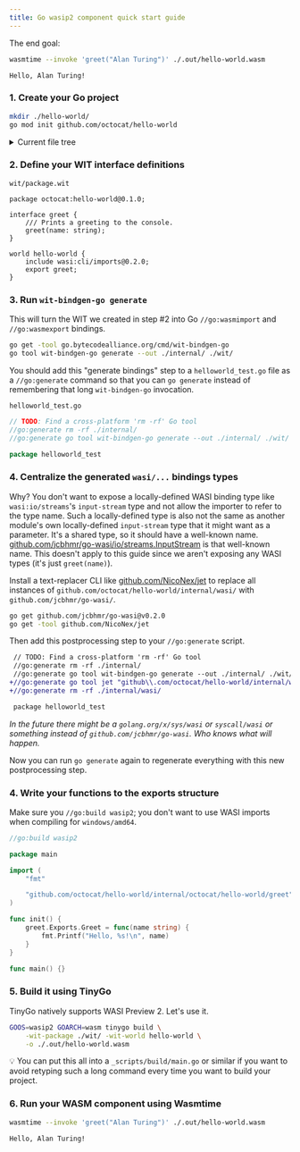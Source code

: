```yaml
---
title: Go wasip2 component quick start guide
---
```


The end goal:

```sh
wasmtime --invoke 'greet("Alan Turing")' ./.out/hello-world.wasm
```

```
Hello, Alan Turing!
```

### 1. Create your Go project

```sh
mkdir ./hello-world/
go mod init github.com/octocat/hello-world
```

<details><summary>Current file tree</summary>

```
TODO
```

</details>

### 2. Define your WIT interface definitions

<div><code>wit/package.wit</code></div>

```wit
package octocat:hello-world@0.1.0;

interface greet {
    /// Prints a greeting to the console.
    greet(name: string);
}

world hello-world {
    include wasi:cli/imports@0.2.0;
    export greet;
}
```

### 3. Run `wit-bindgen-go generate`

This will turn the WIT we created in step #2 into Go `//go:wasmimport` and `//go:wasmexport` bindings.

```sh
go get -tool go.bytecodealliance.org/cmd/wit-bindgen-go
go tool wit-bindgen-go generate --out ./internal/ ./wit/
```

You should add this "generate bindings" step to a `helloworld_test.go` file as a `//go:generate` command so that you can `go generate` instead of remembering that long `wit-bindgen-go` invocation.

<div><code>helloworld_test.go</code></div>

```go
// TODO: Find a cross-platform 'rm -rf' Go tool
//go:generate rm -rf ./internal/
//go:generate go tool wit-bindgen-go generate --out ./internal/ ./wit/

package helloworld_test
```

### 4. Centralize the generated `wasi/...` bindings types

Why? You don't want to expose a locally-defined WASI binding type like `wasi:io/streams`'s `input-stream` type and not allow the importer to refer to the type name. Such a locally-defined type is also not the same as another module's own locally-defined `input-stream` type that it might want as a parameter. It's a shared type, so it should have a well-known name. [github.com/jcbhmr/go-wasi/io/streams.InputStream](https://pkg.go.dev/github.com/jcbhmr/go-wasi/io/streams#InputStream) is that well-known name. This doesn't apply to this guide since we aren't exposing any WASI types (it's just `greet(name)`).

Install a text-replacer CLI like [github.com/NicoNex/jet](https://pkg.go.dev/github.com/NicoNex/jet) to replace all instances of `github.com/octocat/hello-world/internal/wasi/` with `github.com/jcbhmr/go-wasi/`.

```sh
go get github.com/jcbhmr/go-wasi@v0.2.0
go get -tool github.com/NicoNex/jet
```

Then add this postprocessing step to your `//go:generate` script.

```diff
 // TODO: Find a cross-platform 'rm -rf' Go tool
 //go:generate rm -rf ./internal/
 //go:generate go tool wit-bindgen-go generate --out ./internal/ ./wit/
+//go:generate go tool jet "github\\.com/octocat/hello-world/internal/wasi/" "github.com/jcbhmr/go-wasi" ./
+//go:generate rm -rf ./internal/wasi/

 package helloworld_test
```

_In the future there might be a `golang.org/x/sys/wasi` or `syscall/wasi` or something instead of `github.com/jcbhmr/go-wasi`. Who knows what will happen._

Now you can run `go generate` again to regenerate everything with this new postprocessing step.

### 4. Write your functions to the exports structure

Make sure you `//go:build wasip2`; you don't want to use WASI imports when compiling for `windows/amd64`.

```go
//go:build wasip2

package main

import (
    "fmt"

    "github.com/octocat/hello-world/internal/octocat/hello-world/greet"
)

func init() {
    greet.Exports.Greet = func(name string) {
        fmt.Printf("Hello, %s!\n", name)
    }
}

func main() {}
```

### 5. Build it using TinyGo

TinyGo natively supports WASI Preview 2. Let's use it.

```sh
GOOS=wasip2 GOARCH=wasm tinygo build \
    -wit-package ./wit/ -wit-world hello-world \
    -o ./.out/hello-world.wasm
```

💡 You can put this all into a `_scripts/build/main.go` or similar if you want to avoid retyping such a long command every time you want to build your project.

### 6. Run your WASM component using Wasmtime

```sh
wasmtime --invoke 'greet("Alan Turing")' ./.out/hello-world.wasm
```

```
Hello, Alan Turing!
```
